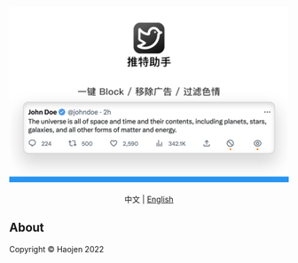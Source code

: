 <div align="center">
    <img src="./images/Helper-for-Twitter-zh.png" alt="">
</div>

<div align="center">
    <img src="./chrome-webstore.svg" alt="" height="54">
</div>

<div align="center">
    <span>中文</span> | <a href="/README-en.md">English</a>
</div>

<h2>About</h2>
Copyright © Haojen 2022